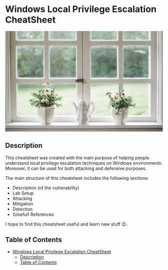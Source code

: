 # Windows Local Privilege Escalation CheatSheet
<p align="center">
  <img src="/Pictures/Windows-Funny.jpg">
</p>

## Description

This cheatsheet was created with the main purpose of helping people understand local privilege escalation techniques on Windows environments. Moreover, it can be used for both attacking and defensive purposes.

The main structure of this cheatsheet includes the following sections:

- Description (of the vulnerability)
- Lab Setup
- Attacking
- Mitigation
- Detection
- (Useful) References

I hope to find this cheatsheet useful and learn new stuff 😉.

## Table of Contents

- [Windows Local Privilege Escalation CheatSheet](#windows-local-privilege-escalation-cheatsheet)
  - [Description](#description)
  - [Table of Contents](#table-of-contents)
